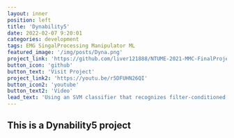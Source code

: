 ```yaml
---
layout: inner
position: left
title: 'Dynability5'
date: 2022-02-07 9:20:01
categories: development
tags: EMG SingalProcessing Manipulator ML
featured_image: '/img/posts/Dyna.png'
project_link: 'https://github.com/liver121888/NTUME-2021-MMC-FinalProject'
button_icon: 'github'
button_text: 'Visit Project'
project_link2: 'https://youtu.be/r5DFUHN26QI'
button_icon2: 'youtube'
button_text2: 'Video'
lead_text: 'Using an SVM classifier that recognizes filter-conditioned EMG pattern to control a 5 DoF manipulator.'
---
```

## This is a Dynability5 project
